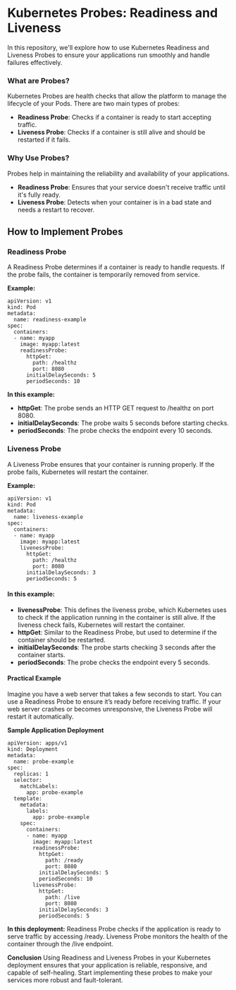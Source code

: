 # Kubernetes Probes: Readiness and Liveness
In this repository, we'll explore how to use Kubernetes Readiness and Liveness Probes to ensure your applications run smoothly and handle failures effectively.

### What are Probes?
Kubernetes Probes are health checks that allow the platform to manage the lifecycle of your Pods. There are two main types of probes:

- **Readiness Probe**: Checks if a container is ready to start accepting traffic.
- **Liveness Probe**: Checks if a container is still alive and should be restarted if it fails.
### Why Use Probes?
Probes help in maintaining the reliability and availability of your applications.

- **Readiness Probe**: Ensures that your service doesn't receive traffic until it's fully ready.
- **Liveness Probe**: Detects when your container is in a bad state and needs a restart to recover.
## How to Implement Probes
### Readiness Probe
A Readiness Probe determines if a container is ready to handle requests. If the probe fails, the container is temporarily removed from service.

**Example:**
```
apiVersion: v1
kind: Pod
metadata:
  name: readiness-example
spec:
  containers:
  - name: myapp
    image: myapp:latest
    readinessProbe:
      httpGet:
        path: /healthz
        port: 8080
      initialDelaySeconds: 5
      periodSeconds: 10
```
**In this example:**

- **httpGet**: The probe sends an HTTP GET request to /healthz on port 8080.
- **initialDelaySeconds**: The probe waits 5 seconds before starting checks.
- **periodSeconds**: The probe checks the endpoint every 10 seconds.
### Liveness Probe
A Liveness Probe ensures that your container is running properly. If the probe fails, Kubernetes will restart the container.

**Example:**
```
apiVersion: v1
kind: Pod
metadata:
  name: liveness-example
spec:
  containers:
  - name: myapp
    image: myapp:latest
    livenessProbe:
      httpGet:
        path: /healthz
        port: 8080
      initialDelaySeconds: 3
      periodSeconds: 5
```
#### In this example:
- **livenessProbe**: This defines the liveness probe, which Kubernetes uses to check if the application running in the container is still alive. If the liveness check fails, Kubernetes will restart the container.
- **httpGet**: Similar to the Readiness Probe, but used to determine if the container should be restarted.
- **initialDelaySeconds**: The probe starts checking 3 seconds after the container starts.
- **periodSeconds**: The probe checks the endpoint every 5 seconds.
#### Practical Example
Imagine you have a web server that takes a few seconds to start. You can use a Readiness Probe to ensure it’s ready before receiving traffic. If your web server crashes or becomes unresponsive, the Liveness Probe will restart it automatically.

**Sample Application Deployment**
```
apiVersion: apps/v1
kind: Deployment
metadata:
  name: probe-example
spec:
  replicas: 1
  selector:
    matchLabels:
      app: probe-example
  template:
    metadata:
      labels:
        app: probe-example
    spec:
      containers:
      - name: myapp
        image: myapp:latest
        readinessProbe:
          httpGet:
            path: /ready
            port: 8080
          initialDelaySeconds: 5
          periodSeconds: 10
        livenessProbe:
          httpGet:
            path: /live
            port: 8080
          initialDelaySeconds: 3
          periodSeconds: 5
```
**In this deployment:**
Readiness Probe checks if the application is ready to serve traffic by accessing /ready.
Liveness Probe monitors the health of the container through the /live endpoint.

**Conclusion**
Using Readiness and Liveness Probes in your Kubernetes deployment ensures that your application is reliable, responsive, and capable of self-healing. Start implementing these probes to make your services more robust and fault-tolerant.
